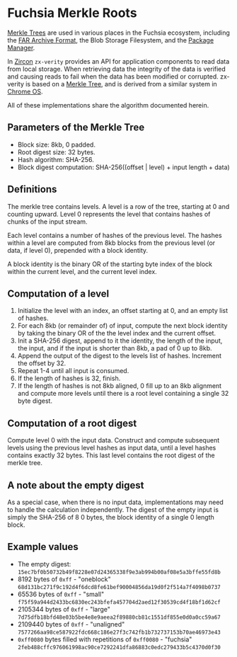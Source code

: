 # Fuchsia Merkle Roots

[Merkle Trees][merkletree] are used in various places in the Fuchsia ecosystem,
including the [FAR Archive Format][far], the Blob Storage Filesystem, and the
[Package Manager][pm].

In [Zircon][zircon] `zx-verity` provides an API for application components to
read data from local storage. When retrieving data the integrity of the data is
verified and causing reads to fail when the data has been modified or corrupted.
zx-verity is based on a [Merkle Tree][merkletree], and is derived from a similar
system in [Chrome OS][dmverity].

All of these implementations share the algorithm documented herein.

## Parameters of the Merkle Tree

 * Block size: 8kb, 0 padded.
 * Root digest size: 32 bytes.
 * Hash algorithm: SHA-256.
 * Block digest computation: SHA-256((offset | level) + input length + data)

## Definitions

The merkle tree contains levels. A level is a row of the tree, starting at 0 and
counting upward. Level 0 represents the level that contains hashes of chunks of
the input stream.

Each level contains a number of hashes of the previous level. The hashes within
a level are computed from 8kb blocks from the previous level (or data, if level
0), prepended with a block identity.

A block identity is the binary OR of the starting byte index of the block within
the current level, and the current level index.

## Computation of a level

 1. Initialize the level with an index, an offset starting at 0, and an empty
    list of hashes.
 2. For each 8kb (or remainder of) of input, compute the next block identity by
    taking the binary OR of the the level index and the current offset.
 3. Init a SHA-256 digest, append to it the identity, the length of the
    input, the input, and if the input is shorter than 8kb, a pad of 0 up to
    8kb.
 4. Append the output of the digest to the levels list of hashes. Increment
    the offset by 32.
 5. Repeat 1-4 until all input is consumed.
 6. If the length of hashes is 32, finish.
 7. If the length of hashes is not 8kb aligned, 0 fill up to an 8kb
    alignment and compute more levels until there is a root level containing a
    single 32 byte digest.

## Computation of a root digest

Compute level 0 with the input data.  Construct and compute subsequent levels
using the previous level hashes as input data, until a level hashes contains
exactly 32 bytes. This last level contains the root digest of the merkle tree.

## A note about the empty digest

As a special case, when there is no input data, implementations may need to
handle the calculation independently. The digest of the empty input is simply
the SHA-256 of 8 0 bytes, the block identity of a single 0 length block.

## Example values

 * The empty digest:
 `15ec7bf0b50732b49f8228e07d24365338f9e3ab994b00af08e5a3bffe55fd8b`
 * 8192 bytes of `0xff` - "oneblock"
 `68d131bc271f9c192d4f6dcd8fe61bef90004856da19d0f2f514a7f4098b0737`
 * 65536 bytes of `0xff` - "small"
 `f75f59a944d2433bc6830ec243bfefa457704d2aed12f30539cd4f18bf1d62cf`
 * 2105344 bytes of `0xff` - "large"
 `7d75dfb18bfd48e03b5be4e8e9aeea2f89880cb81c1551df855e0d0a0cc59a67`
 * 2109440 bytes of `0xff` - "unaligned"
 `7577266aa98ce587922fdc668c186e27f3c742fb1b732737153b70ae46973e43`
 * `0xff0080` bytes filled with repetitions of `0xff0080` - "fuchsia"
 `2feb488cffc976061998ac90ce7292241dfa86883c0edc279433b5c4370d0f30`


[merkletree]: https://en.wikipedia.org/wiki/Merkle_tree "Merkle Tree"
[dmverity]: https://www.chromium.org/chromium-os/chromiumos-design-docs/verified-boot "Chrome OS Verified Boot"
[far]: archive_format.md "Archive Format"
[pm]: https://fuchsia.googlesource.com/garnet/+/master/go/src/pm/README.md "Package Manager"
[zircon]: https://fuchsia.googlesource.com/zircon/+/master/README.md "Zircon"
